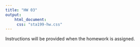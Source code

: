 ```yaml
---
title: "HW 03"
output: 
    html_document: 
     css: "sta199-hw.css"
---
```


Instructions will be provided when the homework is assigned.
